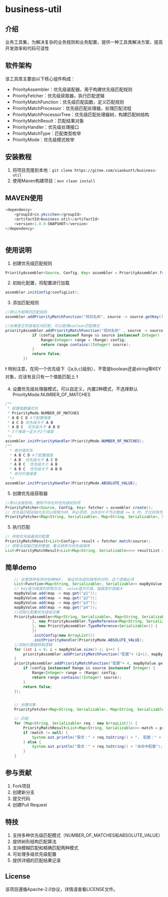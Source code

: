 # business-util

## 介绍
业务工具集，为解决复杂的业务规则和业务配置，提供一种工具类解决方案，提高开发效率和代码可读性

## 软件架构
该工具库主要由以下核心组件构成：
- PriorityAssembler：优先级装配器，用于构建优先级匹配规则
- PriorityFetcher：优先级获取器，执行匹配逻辑
- PriorityMatchFunction：优先级匹配函数，定义匹配规则
- PriorityMatchProcessor：优先级匹配处理器，处理匹配流程
- PriorityMatchProcessorTree：优先级匹配处理器树，构建匹配树结构
- PriorityMatchResult：匹配结果对象
- PriorityHandler：优先级处理接口
- PriorityMatchType：匹配类型枚举
- PriorityMode：优先级模式枚举

## 安装教程
1. 将项目克隆到本地：`git clone https://gitee.com/xiaokuntt/business-util`
2. 使用Maven构建项目：`mvn clean install`

## MAVEN使用
```java
<dependency>
    <groupId>cn.ykccchen</groupId>
    <artifactId>business-util</artifactId>
    <version>1.0.0-SNAPSHOT</version>
</dependency>
        
```

## 使用说明
1. 创建优先级匹配规则
```java
PriorityAssembler<Source, Config, Key> assembler = PriorityAssembler.from(Source.class, Config.class, Key.class);
```

2. 初始化配置，将配置进行加载
```java
assembler.initConfig(configList);
```

3. 添加匹配规则
```java
//默认为相等的匹配规则
assembler.addPriorityMatchFunction("规则名称", source -> source.getKey(), config -> config.getKey());

//如果是正则或者区间匹配，可以使用boolean匹配模式
priorityAssembler.addPriorityMatchFunction("规则名称" , source -> source.getKey(), config -> config.getKey() , (source, config) -> {
            if (config instanceof Range && source instanceof Integer) {
                Range<Integer> range = (Range) config;
                return range.contains((Integer) source);
            }
            return false;
        })
```
 :exclamation: 特别注意，在同一个优先级下（[a,b,c]级别），不管是boolean还是string等KEY对象，应该有且只有一个值能匹配上 :exclamation: 



4. 设置优先级处理器模式，可以自定义，内置2种模式，不选择默认 PriorityMode.NUMBER_OF_MATCHES 
```java
/**
 * 配置值数量优先
 * PriorityMode.NUMBER_OF_MATCHES 
 * A B C D 4个配置维度
 * A C D 优先级大于 A B
 * A B C  优先级大于 A B D
 * 3个维度一定大于2个维度
 */
assembler.initPriorityHandler(PriorityMode.NUMBER_OF_MATCHES);
/**
  * 绝对值优先
  * A B C D 4个配置维度
  * A B  优先级大于 A C D
  * A B C  优先级大于 A B
  * A B C  优先级大于 A B D
  * 绝对价值维度
  */
assembler.initPriorityHandler(PriorityMode.ABSOLUTE_VALUE);

```

5. 创建优先级获取器
```java
//默认会做剪枝，删除不存在的优先级校验项
PriorityFetcher<Source, Config, Key> fetcher = assembler.create();
// 优先级匹配初始化后可以转换为树，非必须项，当存在叶子节点数据 >= 8 时，才比较有性价比， priorityFetcher.getProcessorList() >= 8
PriorityFetcher<Map<String, Serializable>, Map<String, Serializable>, Serializable> priorityFetcher = priorityAssembler.create().tree();
```

5. 执行匹配
```java
// 获取优先级最高的配置
PriorityMatchResult<List<Config>> result = fetcher.match(source);
// 获取全部能匹配的数据，集合顺序为优先级顺序
List<PriorityMatchResult<List<Map<String, Serializable>>>> resultList = fetcher.match(source, true);
```


## 简单demo
```java
    // 这里使用有序的哈希MAP， 保证优先级的顺序的对的，这个逻辑必须
    List<Function<Map<String, Serializable>, Serializable>> mapByValue = new ArrayList<>();
    // key值为维度的获取方式， value值为价值，值越高价值越大
    mapByValue.add(map -> map.get("p1"));
    mapByValue.add(map -> map.get("p2"));
    mapByValue.add(map -> map.get("p3"));
    mapByValue.add(map -> map.get("p4"));
    //初始化配置优先级组合集
    PriorityAssembler<Map<String, Serializable>, Map<String, Serializable>, Serializable> priorityAssembler = PriorityAssembler.from(new PriorityAssembler.TypeReference<Map<String, Serializable>>() {
            }, new PriorityAssembler.TypeReference<Map<String, Serializable>>() {
            }, new PriorityAssembler.TypeReference<Serializable>() {
            })
            .initConfig(new ArrayList())
            .initPriorityHandler(PriorityMode.ABSOLUTE_VALUE);
    //初始化数据获取逻辑
    for (int i = 0; i < mapByValue.size()-1; i++) {
        priorityAssembler.addPriorityMatchFunction("配置"+ (i+1), mapByValue.get(i), mapByValue.get(i));
    }
    priorityAssembler.addPriorityMatchFunction("配置"+ 4, mapByValue.get(3), mapByValue.get(3), (source, config) -> {
        if (config instanceof Range && source instanceof Integer) {
            Range<Integer> range = (Range) config;
            return range.contains((Integer) source);
        }
        return false;
    });


    // 创建对象
    PriorityFetcher<Map<String, Serializable>, Map<String, Serializable>, Serializable> priorityFetcher = priorityAssembler.create().tree();

    // 匹配
    for (Map<String, Serializable> req : new ArrayList()) {
        PriorityMatchResult<List<Map<String, Serializable>>> match = priorityFetcher.match(req);
        if (match != null) {
            System.out.println("需求：" + req.toString() + "， 配置：" + match.toString() +",配置值:"+match.getResult());
        } else {
            System.out.println("需求：" + req.toString() + "未命中配置");
        }
    }

```

## 参与贡献
1. Fork项目
2. 创建新分支
3. 提交代码
4. 创建Pull Request

## 特技
1. 支持多种优先级匹配模式（NUMBER_OF_MATCHES和ABSOLUTE_VALUE）
2. 提供树形结构匹配算法
3. 支持模糊匹配和精确匹配两种模式
4. 可处理多级优先级配置
5. 提供详细的匹配结果记录

## License
该项目遵循Apache-2.0协议，详情请查看LICENSE文件。